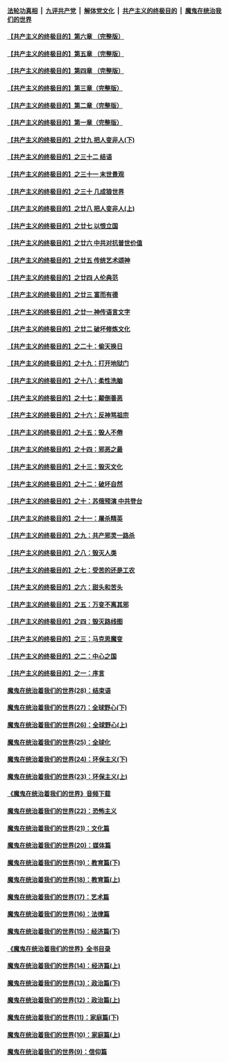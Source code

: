 ####  [法轮功真相](../../../../basic/blob/master/README.md?t=05282101) &nbsp;|&nbsp; [九评共产党](../../../../9ping.md/blob/master/README.md?t=05282101) &nbsp;|&nbsp; [解体党文化](../../../../jtdwh.md/blob/master/README.md?t=05282101)  &nbsp;|&nbsp; [共产主义的终极目的](../../../../gczydzjmd.md/blob/master/README.md?t=05282101) &nbsp;|&nbsp; [魔鬼在统治我们的世界](../../../../mgztzwmdsj.md/blob/master/README.md?t=05282101) 

#### [【共产主义的终极目的】第六章 （完整版）](../pages/nsc422/n11428913.md?t=05282101) 

#### [【共产主义的终极目的】第五章 （完整版）](../pages/nsc422/n11428912.md?t=05282101) 

#### [【共产主义的终极目的】第四章 （完整版）](../pages/nsc422/n11428907.md?t=05282101) 

#### [【共产主义的终极目的】第三章（完整版）](../pages/nsc422/n11428848.md?t=05282101) 

#### [【共产主义的终极目的】第二章（完整版）](../pages/nsc422/n11428831.md?t=05282101) 

#### [【共产主义的终极目的】第一章（完整版）](../pages/nsc422/n11417651.md?t=05282101) 

#### [【共产主义的终极目的】之廿九 把人变非人(下)](../pages/nsc422/n11344140.md?t=05282101) 

#### [【共产主义的终极目的】之三十二 结语](../pages/nsc422/n11360535.md?t=05282101) 

#### [【共产主义的终极目的】之三十一 末世景观](../pages/nsc422/n11351129.md?t=05282101) 

#### [【共产主义的终极目的】之三十 几成狼世界](../pages/nsc422/n11348280.md?t=05282101) 

#### [【共产主义的终极目的】之廿八 把人变非人(上)](../pages/nsc422/n11340492.md?t=05282101) 

#### [【共产主义的终极目的】之廿七 以恨立国](../pages/nsc422/n11336944.md?t=05282101) 

#### [【共产主义的终极目的】之廿六 中共对抗普世价值](../pages/nsc422/n11324785.md?t=05282101) 

#### [【共产主义的终极目的】之廿五 传统艺术颂神](../pages/nsc422/n11296396.md?t=05282101) 

#### [【共产主义的终极目的】之廿四 人伦典范](../pages/nsc422/n11296397.md?t=05282101) 

#### [【共产主义的终极目的】之廿三 富而有德](../pages/nsc422/n11283598.md?t=05282101) 

#### [【共产主义的终极目的】之廿一 神传语言文字](../pages/nsc422/n11263265.md?t=05282101) 

#### [【共产主义的终极目的】之廿二 破坏修炼文化](../pages/nsc422/n11245728.md?t=05282101) 

#### [【共产主义的终极目的】之二十：偷天换日](../pages/nsc422/n11238846.md?t=05282101) 

#### [【共产主义的终极目的】之十九：打开地狱门](../pages/nsc422/n11206376.md?t=05282101) 

#### [【共产主义的终极目的】之十八：柔性洗脑](../pages/nsc422/n11199994.md?t=05282101) 

#### [【共产主义的终极目的】之十七：颠倒善恶](../pages/nsc422/n11179782.md?t=05282101) 

#### [【共产主义的终极目的】之十六：反神骂祖宗](../pages/nsc422/n11166798.md?t=05282101) 

#### [【共产主义的终极目的】之十五：毁人不倦](../pages/nsc422/n11166792.md?t=05282101) 

#### [【共产主义的终极目的】之十四：邪恶之最](../pages/nsc422/n11150249.md?t=05282101) 

#### [【共产主义的终极目的】之十三：毁灭文化](../pages/nsc422/n11135227.md?t=05282101) 

#### [【共产主义的终极目的】之十二：破坏自然](../pages/nsc422/n11135214.md?t=05282101) 

#### [【共产主义的终极目的】之十：苏俄预演 中共登台](../pages/nsc422/n11118424.md?t=05282101) 

#### [【共产主义的终极目的】之十一：屠杀精英](../pages/nsc422/n11118442.md?t=05282101) 

#### [【共产主义的终极目的】之九：共产邪灵一路杀](../pages/nsc422/n11114139.md?t=05282101) 

#### [【共产主义的终极目的】之八：毁灭人类](../pages/nsc422/n11108503.md?t=05282101) 

#### [【共产主义的终极目的】之七：受苦的还是工农](../pages/nsc422/n11101809.md?t=05282101) 

#### [【共产主义的终极目的】之六：甜头和苦头](../pages/nsc422/n11096971.md?t=05282101) 

#### [【共产主义的终极目的】之五：万变不离其邪](../pages/nsc422/n11091285.md?t=05282101) 

#### [【共产主义的终极目的】之四：毁灭路线图](../pages/nsc422/n11086284.md?t=05282101) 

#### [【共产主义的终极目的】之三：马克思魔变](../pages/nsc422/n11061941.md?t=05282101) 

#### [【共产主义的终极目的】之二：中心之国](../pages/nsc422/n11047728.md?t=05282101) 

#### [【共产主义的终极目的】之一：序言](../pages/nsc422/n11086077.md?t=05282101) 

#### [魔鬼在统治着我们的世界(28)：结束语](../pages/nsc422/n10936246.md?t=05282101) 

#### [魔鬼在统治着我们的世界(27)：全球野心(下)](../pages/nsc422/n10928319.md?t=05282101) 

#### [魔鬼在统治着我们的世界(26)：全球野心(上)](../pages/nsc422/n10900318.md?t=05282101) 

#### [魔鬼在统治着我们的世界(25)：全球化](../pages/nsc422/n10788205.md?t=05282101) 

#### [魔鬼在统治着我们的世界(24)：环保主义(下)](../pages/nsc422/n10695307.md?t=05282101) 

#### [魔鬼在统治着我们的世界(23)：环保主义(上)](../pages/nsc422/n10688613.md?t=05282101) 

#### [《魔鬼在统治着我们的世界》音频下载](../pages/nsc422/n10635553.md?t=05282101) 

#### [魔鬼在统治着我们的世界(22)：恐怖主义](../pages/nsc422/n10614727.md?t=05282101) 

#### [魔鬼在统治着我们的世界(21)：文化篇](../pages/nsc422/n10597706.md?t=05282101) 

#### [魔鬼在统治着我们的世界(20)：媒体篇](../pages/nsc422/n10586579.md?t=05282101) 

#### [魔鬼在统治着我们的世界(19)：教育篇(下)](../pages/nsc422/n10564808.md?t=05282101) 

#### [魔鬼在统治着我们的世界(18)：教育篇(上)](../pages/nsc422/n10526970.md?t=05282101) 

#### [魔鬼在统治着我们的世界(17)：艺术篇](../pages/nsc422/n10499093.md?t=05282101) 

#### [魔鬼在统治着我们的世界(16)：法律篇](../pages/nsc422/n10485969.md?t=05282101) 

#### [魔鬼在统治着我们的世界(15)：经济篇(下)](../pages/nsc422/n10469975.md?t=05282101) 

#### [《魔鬼在统治着我们的世界》全书目录](../pages/nsc422/n10464261.md?t=05282101) 

#### [魔鬼在统治着我们的世界(14)：经济篇(上)](../pages/nsc422/n10457370.md?t=05282101) 

#### [魔鬼在统治着我们的世界(13)：政治篇(下)](../pages/nsc422/n10448270.md?t=05282101) 

#### [魔鬼在统治着我们的世界(12)：政治篇(上)](../pages/nsc422/n10444576.md?t=05282101) 

#### [魔鬼在统治着我们的世界(11)：家庭篇(下)](../pages/nsc422/n10440961.md?t=05282101) 

#### [魔鬼在统治着我们的世界(10)：家庭篇(上)](../pages/nsc422/n10435448.md?t=05282101) 

#### [魔鬼在统治着我们的世界(9)：信仰篇](../pages/nsc422/n10432159.md?t=05282101) 

